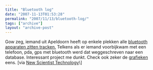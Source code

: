 ```yaml
---
title: "Bluetooth log"
date: "2007-11-13T01:53:28"
permalink: "2007/11/13/bluetooth-log/"
tags: ["archive"]
layout: "archive-post"
---
```

Gow zeg, iemand uit Apeldoorn heeft op enkele plekken alle [bluetooth apparaten zitten tracken.](http://www.bluetoothtracking.org/ "http://www.bluetoothtracking.org/") Telkens als er iemand voorbijkwam met een telefoon, pda, gps met bluetooth werd dat weggeschreven naar een database. Interessant project me dunkt. Check ook zeker de [grafieken](http://www.bluetoothtracking.org/stats.shtml "http://www.bluetoothtracking.org/stats.shtml") eens. \[via [New Scientist Technology](http://www.newscientist.com/blog/technology/2007/11/connecting-with-your-community.html "http://www.newscientist.com/blog/technology/2007/11/connecting-with-your-community.html")\]
